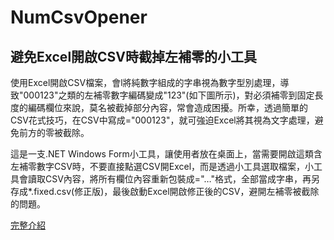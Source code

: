 # NumCsvOpener
避免Excel開啟CSV時截掉左補零的小工具
------------------------------------

使用Excel開啟CSV檔案，會l將純數字組成的字串視為數字型別處理，導致"000123"之類的左補零數字編碼變成"123"(如下圖所示)，對必須補零到固定長度的編碼欄位來說，莫名被截掉部分內容，常會造成困擾。所幸，透過簡單的CSV花式技巧，在CSV中寫成="000123"，就可強迫Excel將其視為文字處理，避免前方的零被截除。

這是一支.NET Windows Form小工具，讓使用者放在桌面上，當需要開啟這類含左補零數字CSV時，不要直接點選CSV開Excel，而是透過小工具選取檔案，小工具會讀取CSV內容，將所有欄位內容重新包裝成="…"格式，全部當成字串，再另存成*.fixed.csv(修正版)，最後啟動Excel開啟修正後的CSV，避開左補零被截除的問題。


[完整介紹](http://blog.darkthread.net/post-2012-04-12-keep-csv-leading-zeros-in-excel.aspx) 

